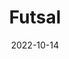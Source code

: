 ---
slug: "futsal"
date: "2022-10-14"
title: "Futsal"
tm: "14 Oktober 2022"
contact: "Sheperd (087832418835), Id Line: sheperdkarauwan3075"
scoreboard: True
---